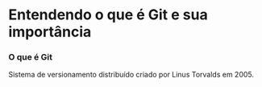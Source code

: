 # Entendendo o que é Git e sua importância

### O que é Git

Sistema de versionamento distribuído criado por Linus Torvalds em 2005.